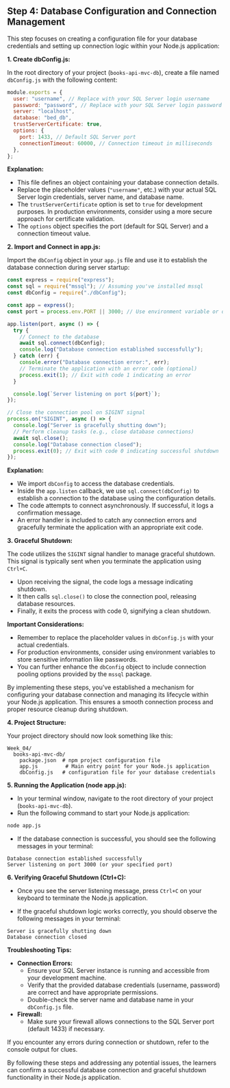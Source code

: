 ## Step 4: Database Configuration and Connection Management

This step focuses on creating a configuration file for your database credentials and setting up connection logic within your Node.js application:

**1. Create dbConfig.js:**

In the root directory of your project (`books-api-mvc-db`), create a file named `dbConfig.js` with the following content:

```javascript
module.exports = {
  user: "username", // Replace with your SQL Server login username
  password: "password", // Replace with your SQL Server login password
  server: "localhost",
  database: "bed_db",
  trustServerCertificate: true,
  options: {
    port: 1433, // Default SQL Server port
    connectionTimeout: 60000, // Connection timeout in milliseconds
  },
};
```

**Explanation:**

- This file defines an object containing your database connection details.
- Replace the placeholder values (`"username"`, etc.) with your actual SQL Server login credentials, server name, and database name.
- The `trustServerCertificate` option is set to `true` for development purposes. In production environments, consider using a more secure approach for certificate validation.
- The `options` object specifies the port (default for SQL Server) and a connection timeout value.

**2. Import and Connect in app.js:**

Import the `dbConfig` object in your `app.js` file and use it to establish the database connection during server startup:

```javascript
const express = require("express");
const sql = require("mssql"); // Assuming you've installed mssql
const dbConfig = require("./dbConfig");

const app = express();
const port = process.env.PORT || 3000; // Use environment variable or default port

app.listen(port, async () => {
  try {
    // Connect to the database
    await sql.connect(dbConfig);
    console.log("Database connection established successfully");
  } catch (err) {
    console.error("Database connection error:", err);
    // Terminate the application with an error code (optional)
    process.exit(1); // Exit with code 1 indicating an error
  }

  console.log(`Server listening on port ${port}`);
});

// Close the connection pool on SIGINT signal
process.on("SIGINT", async () => {
  console.log("Server is gracefully shutting down");
  // Perform cleanup tasks (e.g., close database connections)
  await sql.close();
  console.log("Database connection closed");
  process.exit(0); // Exit with code 0 indicating successful shutdown
});
```

**Explanation:**

- We import `dbConfig` to access the database credentials.
- Inside the `app.listen` callback, we use `sql.connect(dbConfig)` to establish a connection to the database using the configuration details.
- The code attempts to connect asynchronously. If successful, it logs a confirmation message.
- An error handler is included to catch any connection errors and gracefully terminate the application with an appropriate exit code.

**3. Graceful Shutdown:**

The code utilizes the `SIGINT` signal handler to manage graceful shutdown. This signal is typically sent when you terminate the application using `Ctrl+C`.

- Upon receiving the signal, the code logs a message indicating shutdown.
- It then calls `sql.close()` to close the connection pool, releasing database resources.
- Finally, it exits the process with code 0, signifying a clean shutdown.

**Important Considerations:**

- Remember to replace the placeholder values in `dbConfig.js` with your actual credentials.
- For production environments, consider using environment variables to store sensitive information like passwords.
- You can further enhance the `dbConfig` object to include connection pooling options provided by the `mssql` package.

By implementing these steps, you've established a mechanism for configuring your database connection and managing its lifecycle within your Node.js application. This ensures a smooth connection process and proper resource cleanup during shutdown.

**4. Project Structure:**

Your project directory should now look something like this:

```
Week_04/
  books-api-mvc-db/
    package.json  # npm project configuration file
    app.js         # Main entry point for your Node.js application
    dbConfig.js   # configuration file for your database credentials
```

**5. Running the Application (node app.js):**

- In your terminal window, navigate to the root directory of your project (`books-api-mvc-db`).
- Run the following command to start your Node.js application:

```bash
node app.js
```

- If the database connection is successful, you should see the following messages in your terminal:

```
Database connection established successfully
Server listening on port 3000 (or your specified port)
```

**6. Verifying Graceful Shutdown (Ctrl+C):**

- Once you see the server listening message, press `Ctrl+C` on your keyboard to terminate the Node.js application.

- If the graceful shutdown logic works correctly, you should observe the following messages in your terminal:

```
Server is gracefully shutting down
Database connection closed
```

**Troubleshooting Tips:**

- **Connection Errors:**
  - Ensure your SQL Server instance is running and accessible from your development machine.
  - Verify that the provided database credentials (username, password) are correct and have appropriate permissions.
  - Double-check the server name and database name in your `dbConfig.js` file.
- **Firewall:**
  - Make sure your firewall allows connections to the SQL Server port (default 1433) if necessary.

If you encounter any errors during connection or shutdown, refer to the console output for clues.

By following these steps and addressing any potential issues, the learners can confirm a successful database connection and graceful shutdown functionality in their Node.js application.
